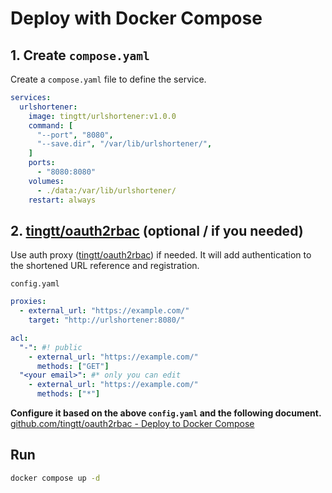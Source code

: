 # Deploy with Docker Compose

## 1. Create `compose.yaml`

Create a `compose.yaml` file to define the service.

```yaml
services:
  urlshortener:
    image: tingtt/urlshortener:v1.0.0
    command: [
      "--port", "8080",
      "--save.dir", "/var/lib/urlshortener/",
    ]
    ports:
      - "8080:8080"
    volumes:
      - ./data:/var/lib/urlshortener/
    restart: always
```

## 2. [tingtt/oauth2rbac](https://github.com/tingtt/oauth2rbac) (optional / if you needed)

Use auth proxy ([tingtt/oauth2rbac](https://github.com/tingtt/oauth2rbac)) if needed.
It will add authentication to the shortened URL reference and registration.

`config.yaml`

```yaml
proxies:
  - external_url: "https://example.com/"
    target: "http://urlshortener:8080/"

acl:
  "-": #! public
    - external_url: "https://example.com/"
      methods: ["GET"]
  "<your email>": #* only you can edit
    - external_url: "https://example.com/"
      methods: ["*"]
```

**Configure it based on the above `config.yaml` and the following document.**
[github.com/tingtt/oauth2rbac - Deploy to Docker Compose](https://github.com/tingtt/oauth2rbac/tree/main/.docs/deploy/docker)

## Run

```sh
docker compose up -d
```
